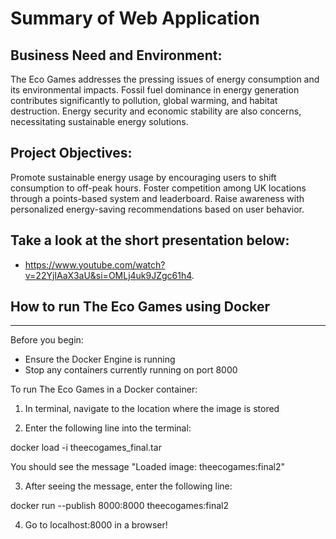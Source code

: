 # Summary of Web Application

## Business Need and Environment:
The Eco Games addresses the pressing issues of energy consumption and its environmental impacts. Fossil fuel dominance in energy generation contributes significantly to pollution, global warming, and habitat destruction. Energy security and economic stability are also concerns, necessitating sustainable energy solutions.

## Project Objectives:

Promote sustainable energy usage by encouraging users to shift consumption to off-peak hours.
Foster competition among UK locations through a points-based system and leaderboard.
Raise awareness with personalized energy-saving recommendations based on user behavior.

## Take a look at the short presentation below:
- https://www.youtube.com/watch?v=22YjIAaX3aU&si=OMLj4uk9JZgc61h4.

## How to run The Eco Games using Docker
------------------------------

Before you begin:
- Ensure the Docker Engine is running
- Stop any containers currently running on port 8000

To run The Eco Games in a Docker container:

1. In terminal, navigate to the location where the image is stored


2. Enter the following line into the terminal: 

docker load -i theecogames_final.tar 

You should see the message "Loaded image: theecogames:final2"


3. After seeing the message, enter the following line: 

docker run --publish 8000:8000 theecogames:final2


4. Go to localhost:8000 in a browser!
